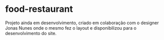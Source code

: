 # food-restaurant

Projeto ainda em desenvolvimento, criado em colaboração com o designer Jonas Nunes onde o mesmo fez o layout e disponibilizou para o desenvolvimento do site.
